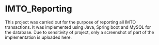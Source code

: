 # IMTO_Reporting
This project was carried out for the purpose of reporting all IMTO transactions.
It was implemented using Java, Spring boot and MySQL for the database.
Due to sensitivity of project, only a screenshot of part of the implementation is uploaded here.
